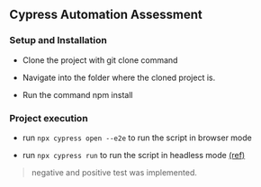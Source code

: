 ## Cypress Automation Assessment

### Setup and Installation

- Clone the project with git clone command

- Navigate into the folder where the cloned project is.

- Run the command npm install

### Project execution

- run `npx cypress open --e2e` to run the script in browser  mode

- run `npx cypress run` to run the script in headless mode [(ref)](https://docs.cypress.io/guides/guides/command-line)

> negative and positive test was implemented.